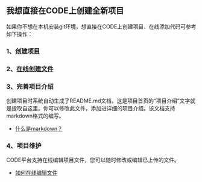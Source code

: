 ## 我想直接在CODE上创建全新项目

如果你不想在本机安装git环境，想直接在CODE上创建项目、在线添加代码可参考如下操作：

### 1、[创建项目](/help/CSDN_Code/code_support/FAQ_2_1) 

### 2、[在线创建文件](/help/CSDN_Code/code_support/FAQ_2_6)

### 3、完善项目介绍

创建项目时系统自动生成了README.md文档，这是项目首页的“项目介绍”文字就是提取自这里。你可以修改此文件，添加进详细的项目介绍。该文档支持markdown格式的编写。

* [什么是markdown？](/help/CSDN_Code/code_support/new_8)


### 4、项目维护

CODE平台支持在线编辑项目文件，您可以随时修改或编辑已上传的文件。

* [如何在线编辑文件](/help/CSDN_Code/code_support/FAQ_2_7)